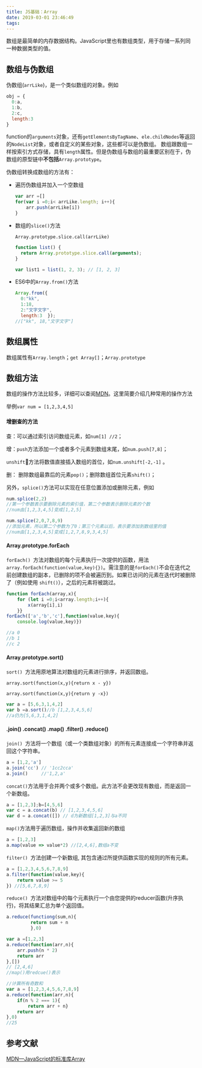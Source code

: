 ```yaml
---
title: JS基础：Array
date: 2019-03-01 23:46:49
tags:
---
```


数组是最简单的内存数据结构。JavaScript里也有数组类型，用于存储一系列同一种数据类型的值。

## 数组与伪数组

伪数组(`arrLike`)，是一个类似数组的对象。例如

``` javascript
obj = {
  0:a,
  1:b,
  2:c,
  length:3
}
```

function的`arguments`对象，还有`getElementsByTagName`、`ele.childNodes`等返回的`NodeList`对象，或者自定义的某些对象，这些都可以是伪数组。 
数组跟数组一样按索引方式存储，具有`length`属性。但是伪数组与数组的最重要区别在于，伪数组的原型链中**不包括**`Array.prototype`。

伪数组转换成数组的方法有：

* 遍历伪数组并加入一个空数组

  ```javascript
  var arr =[]
  for(var i =0;i< arrLike.length; i++){
      arr.push(arrLike[i])
  }
  ```

* 数组的`slice()`方法

  `Array.prototype.slice.call(arrLike)`

  ```js
  function list() {
    return Array.prototype.slice.call(arguments);
  }
  
  var list1 = list(1, 2, 3); // [1, 2, 3]
  ```

* ES6中的`Array.from()`方法

  ```js
  Array.from({  
    0:"kk",  
    1:18,  
    2:"文字文字", 
    length:3  });  
  //["kk", 18,"文字文字"] 
  ```

## 数组属性

数组属性有`Array.length`；`get Array[]`；`Array.prototype`

## 数组方法

数组的操作方法比较多，详细可以查阅[MDN](https://developer.mozilla.org/zh-CN/docs/Web/JavaScript/Reference/Global_Objects/Array#Properties)。这里简要介绍几种常用的操作方法

举例`var num = [1,2,3,4,5]`

#### 增删查的方法

查：可以通过索引访问数组元素，如`num[1] //2`；

增：`push`方法添加一个或者多个元素到数组末尾，如`num.push[7,8]`；

​        `unshift`方法将数值直接插入数组的首位，如`num.unshift[-2,-1]` 。

删： 删除数组最靠后的元素`pop()`；删除数组首位元素`shift()`；

另外，`splice()`方法可以实现在任意位置添加或删除元素，例如

```js
num.splice(2,2) 
//第一个参数表示要删除元素的索引值，第二个参数表示删除元素的个数
//num由[1,2,3,4,5]变成[1,2,5]

num.splice(2,0,7,8,9)
//添加元素，所以第二个参数为了0；第三个元素以后，表示要添加到数组里的值
//num由[1,2,3,4,5]变成[1,2,7,8,9,3,4,5]
```

#### Array.prototype.forEach

`forEach() `方法对数组的每个元素执行一次提供的函数，用法`array.forEach(function(value,key){})`。需注意的是`forEach()`不会在迭代之前创建数组的副本，已删除的项不会被遍历到。如果已访问的元素在迭代时被删除了（例如使用 `shift()`），之后的元素将被跳过。

```js
function forEach(array,x){
    for (let i =0;i<array.length;i++){
        x(array[i],i)
    }}
forEach(['a','b','c'],function(value,key){
    console.log(value,key)})

//a 0
//b 1
//c 2
```

#### Array.prototype.sort()

`sort() `方法用原地算法对数组的元素进行排序，并返回数组。

`array.sort(function(x,y){return x - y})`

`array.sort(function(x,y){return y -x})`

```js
var a = [5,6,3,1,4,2]
var b =a.sort()//b [1,2,3,4,5,6]
//a仍为[5,6,3,1,4,2]
```

#### .join() .concat() .map() .filter() .reduce()

`join() `方法将一个数组（或一个类数组对象）的所有元素连接成一个字符串并返回这个字符串。

```js
a = [1,2,'a']
a.join('cc') // '1cc2cca'
a.join()     //'1,2,a'
```

`concat()`方法用于合并两个或多个数组。此方法不会更改现有数组，而是返回一个新数组。

```js
a = [1,2,3];b=[4,5,6]
var c = a.concat(b) // [1,2,3,4,5,6]
var d = a.concat([]) // d为新数组[1,2,3]与a不同
```

`map()`方法用于遍历数组，操作并收集返回新的数组

```js
a = [1,2,3]
a.map(value => value*2) //[2,4,6],数组a不变
```

`filter() `方法创建一个新数组, 其包含通过所提供函数实现的规则的所有元素。

```js
a = [1,2,3,4,5,6,7,8,9]
a.filter(function(value,key){
    return value >= 5
}) //[5,6,7,8,9]
```

`reduce() `方法对数组中的每个元素执行一个由您提供的reducer函数(升序执行)，将其结果汇总为单个返回值。

```js
a.reduce(functiong(sum,n){
         return sum + n
         },0)
```

```js
var a =[1,2,3]
a.reduce(function(arr,n){
    arr.push(n * 2)
    return arr
},[])
// [2,4,6]
//map()用redcue()表示
```



``` js
//计算所有奇数和
var a = [1,2,3,4,5,6,7,8,9]
a.reduce(function(arr,n){
    if(n % 2 === 1){
        return arr + n}
    return arr
},0)                         
//25

```

## 参考文献

[MDN—JavaScript的标准库Array](https://developer.mozilla.org/zh-CN/docs/Web/JavaScript/Reference/Global_Objects/Array)


